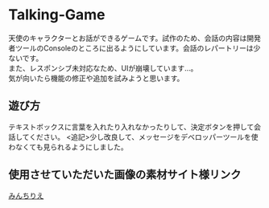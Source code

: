 # Talking-Game
天使のキャラクターとお話ができるゲームです。試作のため、会話の内容は開発者ツールのConsoleのところに出るようにしています。会話のレパートリーは少ないです。  
また、レスポンシブ未対応なため、UIが崩壊しています...。  
気が向いたら機能の修正や追加を試みようと思います。

## 遊び方
テキストボックスに言葉を入れたり入れなかったりして、決定ボタンを押して会話してください。  <追記>少し改良して、メッセージをデベロッパーツールを使わなくても見られるようにしました。

## 使用させていただいた画像の素材サイト様リンク
[みんちりえ](https://min-chi.material.jp/)
